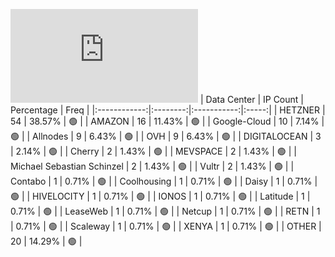 ![Diagramm](https://github.com/111STAVR111/props/blob/main/Celestia/Mainnet/Decentralization/1/README.md)
| Data Center | IP Count | Percentage | Freq |
|:------------:|:--------:|:-----------:|:-----:|
| HETZNER | 54 | 38.57% | 🟢 |
| AMAZON | 16 | 11.43% | 🟢 |
| Google-Cloud | 10 | 7.14% | 🟢 |
| Allnodes | 9 | 6.43% | 🟢 |
| OVH | 9 | 6.43% | 🟢 |
| DIGITALOCEAN | 3 | 2.14% | 🟢 |
| Cherry | 2 | 1.43% | 🟢 |
| MEVSPACE | 2 | 1.43% | 🟢 |
| Michael Sebastian Schinzel | 2 | 1.43% | 🟢 |
| Vultr | 2 | 1.43% | 🟢 |
| Contabo | 1 | 0.71% | 🟢 |
| Coolhousing | 1 | 0.71% | 🟢 |
| Daisy | 1 | 0.71% | 🟢 |
| HIVELOCITY | 1 | 0.71% | 🟢 |
| IONOS | 1 | 0.71% | 🟢 |
| Latitude | 1 | 0.71% | 🟢 |
| LeaseWeb | 1 | 0.71% | 🟢 |
| Netcup | 1 | 0.71% | 🟢 |
| RETN | 1 | 0.71% | 🟢 |
| Scaleway | 1 | 0.71% | 🟢 |
| XENYA | 1 | 0.71% | 🟢 |
| OTHER | 20 | 14.29% | 🟢 |